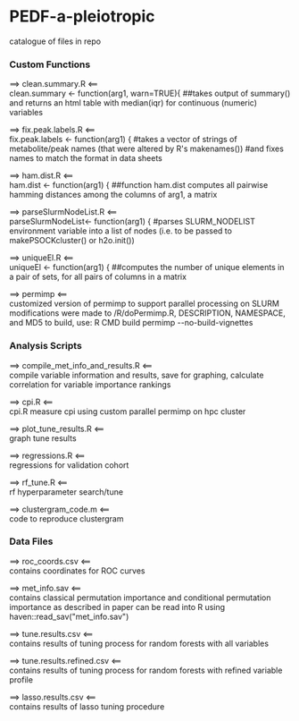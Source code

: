 # PEDF-a-pleiotropic
catalogue of files in repo

### Custom Functions
==> clean.summary.R <==  
clean.summary <- function(arg1, warn=TRUE){
  ##takes output of summary() and returns an html table with median(iqr) for continuous (numeric) variables

  ==> fix.peak.labels.R <==  
fix.peak.labels <- function(arg1) {
  #takes a vector of strings of metabolite/peak names (that were altered by R's makenames())
  #and fixes names to match the format in data sheets
  
==> ham.dist.R <==  
ham.dist <- function(arg1) {
  ##function ham.dist computes all pairwise hamming distances among the columns of arg1, a matrix

==> parseSlurmNodeList.R <==  
parseSlurmNodeList<- function(arg1) {
  #parses SLURM_NODELIST environment variable into a list of nodes (i.e. to be passed to makePSOCKcluster() or h2o.init())

==> uniqueEl.R <==  
uniqueEl <- function(arg1) {
  ##computes the number of unique elements in a pair of sets, for all pairs of columns in a matrix

==> permimp <==  
customized version of permimp to support parallel processing on SLURM
modifications were made to /R/doPermimp.R, DESCRIPTION, NAMESPACE, and MD5
to build, use: R CMD build permimp --no-build-vignettes

### Analysis Scripts
==> compile_met_info_and_results.R <==  
compile variable information and results, save for graphing, calculate correlation for variable importance rankings

==> cpi.R <==  
cpi.R measure cpi using custom parallel permimp on hpc cluster

==> plot_tune_results.R <==  
graph tune results

==> regressions.R <==  
regressions for validation cohort

==> rf_tune.R <==  
rf hyperparameter search/tune

==> clustergram_code.m <==  
code to reproduce clustergram

### Data Files
==> roc_coords.csv <==  
contains coordinates for ROC curves

==> met_info.sav <==  
contains classical permutation importance and conditional permutation importance as described in paper
can be read into R using haven::read_sav("met_info.sav")

==> tune.results.csv <==  
contains results of tuning process for random forests with all variables

==> tune.results.refined.csv <==  
contains results of tuning process for random forests with refined variable profile

==> lasso.results.csv <==  
contains results of lasso tuning procedure
